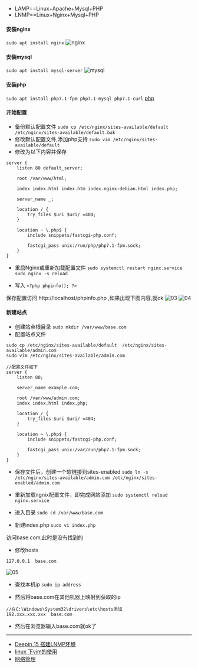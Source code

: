- LAMP==Linux+Apache+Mysql+PHP
- LNMP==Linux+Nginx+Mysql+PHP

#### 安装nginx
`sudo apt install nginx`
![nginx](https://github.com/easterCat/easter_php/blob/master/php-base/linux/nginx/01.png?raw=true)

#### 安装mysql
`sudo apt install mysql-server`
![mysql](https://github.com/easterCat/easter_php/blob/master/php-base/linux/nginx/02.png?raw=true)

#### 安装php
`sudo apt install php7.1-fpm php7.1-mysql php7.1-curl`
[php]()

#### 开始配置
- 备份默认配置文件
`sudo cp /etc/nginx/sites-available/default /etc/nginx/sites-available/default.bak`
- 修改默认配置文件,添加php支持
`sudo vim /etc/nginx/sites-available/default`
- 修改为以下内容并保存
```
server {
    listen 80 default_server;

    root /var/www/html;

    index index.html index.htm index.nginx-debian.html index.php;

    server_name _;

    location / {
        try_files $uri $uri/ =404;
    }

    location ~ \.php$ {
        include snippets/fastcgi-php.conf;

        fastcgi_pass unix:/run/php/php7.1-fpm.sock;
    }
}
```
- 重启Nginx或重新加载配置文件
`sudo systemctl restart nginx.service`
`sudo nginx -s reload`

- 写入
`<?php phpinfo(); ?>`

保存配置访问 http://localhost/phpinfo.php ,如果出现下图内容,就ok
![03](https://github.com/easterCat/easter_php/blob/master/php-base/linux/nginx/03.png?raw=true)
![04](https://github.com/easterCat/easter_php/blob/master/php-base/linux/nginx/04.png?raw=true)

#### 新建站点
- 创建站点根目录
`sudo mkdir /var/www/base.com`
- 配置站点文件
```
sudo cp /etc/nginx/sites-available/default  /etc/nginx/sites-available/admin.com
sudo vim /etc/nginx/sites-available/admin.com

//配置文件如下
server {
    listen 80;

    server_name example.com;

    root /var/www/admin.com;
    index index.html index.php;

    location / {
        try_files $uri $uri/ =404;
    }

    location ~ \.php$ {
        include snippets/fastcgi-php.conf;
    
        fastcgi_pass unix:/var/run/php7.1-fpm.sock;
    }
}
```
- 保存文件后，创建一个软链接到sites-enabled
`sudo ln -s /etc/nginx/sites-available/admin.com /etc/nginx/sites-enabled/admin.com`

- 重新加载ngnix配置文件，即完成网站添加
`sudo systemctl reload nginx.service`

- 进入目录
`sudo cd /var/www/base.com`

- 新建index.php
`sudo vi index.php`

访问base.com,此时是没有找到的

- 修改hosts
```
127.0.0.1  base.com
```

![05](https://github.com/easterCat/easter_php/blob/master/php-base/linux/nginx/05.png?raw=true)

- 查找本机ip
`sudo ip address`

- 然后将base.com在其他机器上映射到获取的ip
```
//在C:\Windows\System32\drivers\etc\hosts添加
192.xxx.xxx.xxx  base.com
```

- 然后在浏览器输入base.com就ok了


***

- [Deepin 15 搭建LNMP环境](https://www.jianshu.com/p/683be04713ad)
- [linux 下vim的使用](https://blog.csdn.net/yangshuainan/article/details/78219604)
- [网络管理](https://wiki.deepin.org/wiki/网络管理)
